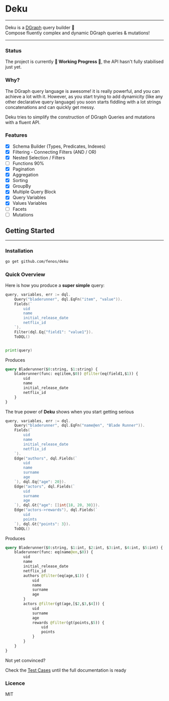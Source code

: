 # Deku
---

Deku is a [DGraph](https://github.com/dgraph-io/dgraph) query builder 🦸 </br>
Compose fluently complex and dynamic DGraph queries & mutations!

---

### Status
The project is currently **🦸 Working Progress 🦸**, the API hasn't fully stabilised just yet.

### Why?
The DGraph query language is awesome! it is really powerful, and you can achieve a lot with it.
However, as you start trying to add dynamicity (like any other declarative query language) you soon starts
fiddling with a lot strings concatenations and can quickly get messy.

Deku tries to simplify the construction of DGraph Queries and mutations with a fluent API.

### Features

- [x] Schema Builder (Types, Predicates, Indexes)
- [x] Filtering - Connecting Filters (AND / OR)
- [x] Nested Selection / Filters
- [ ] Functions 90%
- [x] Pagination
- [x] Aggregation
- [x] Sorting
- [x] GroupBy
- [x] Multiple Query Block
- [x] Query Variables
- [x] Values Variables
- [ ] Facets
- [ ] Mutations

## Getting Started

---

### Installation
```bash
go get github.com/fenos/deku
```

### Quick Overview

Here is how you produce a **super simple** query:
```go
query, variables, err := dql.
    Query("bladerunner", dql.EqFn("item", "value")).
    Fields(`
        uid
        name
        initial_release_date
        netflix_id
    `).
    Filter(dql.Eq{"field1": "value1"}).
    ToDQL()


print(query)
```

Produces
```graphql
query Bladerunner($0:string, $1:string) {
    bladerunner(func: eq(item,$0)) @filter(eq(field1,$1)) {
        uid
        name
        initial_release_date
        netflix_id
    }
}
```

The true power of **Deku** shows when you start getting serious

```go
query, variables, err := dql.
    Query("bladerunner", dql.EqFn("name@en", "Blade Runner")).
    Fields(`
        uid
        name
        initial_release_date
        netflix_id
    `).
    Edge("authors", dql.Fields(`
        uid
        name
        surname
        age
    `), dql.Eq{"age": 20}).
    Edge("actors", dql.Fields(`
        uid
        surname
        age
    `), dql.Gt{"age": []int{18, 20, 30}}).
    Edge("actors->rewards"), dql.Fields(`
        uid
        points
    `), dql.Gt{"points": 3}).
    ToDQL()
```

Produces

```graphql
query Bladerunner($0:string, $1:int, $2:int, $3:int, $4:int, $5:int) {
    bladerunner(func: eq(name@en,$0)) {
        uid
        name
        initial_release_date
        netflix_id
        authors @filter(eq(age,$1)) {
            uid
            name
            surname
            age
        }
        actors @filter(gt(age,[$2,$3,$4])) {
            uid
            surname
            age
            rewards @filter(gt(points,$5)) {
                uid
                points
            }
        }
    }
}
```

Not yet convinced?

Check the [Test Cases](https://github.com/fenos/deku/blob/main/query_test.go) until the full documentation is ready

### Licence
MIT
